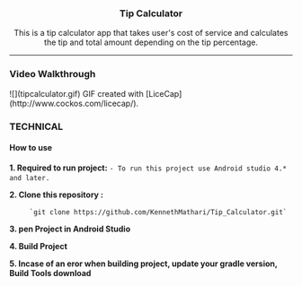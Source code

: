 <h3 align="center">Tip Calculator</h3>
<p align="center">
This is a tip calculator app that takes user's cost of service and calculates the tip and total amount depending on the tip percentage.
    </p>
<hr>
<h3>Video Walkthrough</h3>
![](tipcalculator.gif)
GIF created with [LiceCap](http://www.cockos.com/licecap/).


### TECHNICAL

#### How to use

**1. Required to run project:**
` - To run this project use Android studio 4.* and later.
`

**2. Clone this repository :**

         `git clone https://github.com/KennethMathari/Tip_Calculator.git`

**3. pen Project in Android Studio**

**4. Build Project**

**5. Incase of an eror when building project, update your gradle version, Build Tools download**